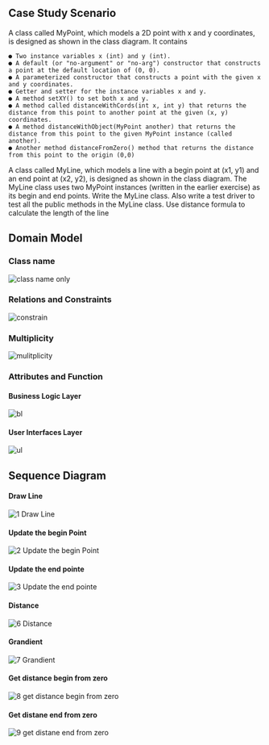 ## Case Study Scenario
A class called MyPoint, which models a 2D point with x and y coordinates, is designed
as shown in the class diagram.
It contains

    ● Two instance variables x (int) and y (int).
    ● A default (or "no-argument" or "no-arg") constructor that constructs a point at the default location of (0, 0).
    ● A parameterized constructor that constructs a point with the given x and y coordinates.
    ● Getter and setter for the instance variables x and y.
    ● A method setXY() to set both x and y.
    ● A method called distanceWithCords(int x, int y) that returns the distance from this point to another point at the given (x, y) coordinates.
    ● A method distanceWithObject(MyPoint another) that returns the distance from this point to the given MyPoint instance (called another).
    ● Another method distanceFromZero() method that returns the distance from this point to the origin (0,0)

A class called MyLine, which models a line with a begin point at (x1, y1) and an end
point at (x2, y2), is designed as shown in the class diagram. The MyLine class uses two
MyPoint instances (written in the earlier exercise) as its begin and end points. Write the
MyLine class. Also write a test driver to test all the public methods in the MyLine class.
Use distance formula to calculate the length of the line

## Domain Model
### Class name
![class name only](https://user-images.githubusercontent.com/96945594/180930290-3e372c2a-300d-4b8b-b71b-15e90f1451ca.jpg)
### Relations and Constraints
![constrain](https://user-images.githubusercontent.com/96945594/180930300-f8361997-94a1-45b2-8aed-5cf452d35480.jpg)
### Multiplicity
![mulitplicity](https://user-images.githubusercontent.com/96945594/180930310-9290289b-5b07-4e99-80d1-6453a694a5f5.jpg)

### Attributes and Function
#### Business Logic Layer
![bl](https://user-images.githubusercontent.com/96945594/180930642-7fb8f8b7-ec09-4ffc-b5b7-58868c79bcb3.JPG)
#### User Interfaces Layer
![ul](https://user-images.githubusercontent.com/96945594/180930649-1244f404-0b33-4328-8f74-877c3d39f272.JPG)
## Sequence Diagram
#### Draw Line 
![1  Draw Line](https://user-images.githubusercontent.com/96945594/180930717-535ebdc3-7c98-4692-8bf0-035eaf45b56d.jpg)
#### Update the begin Point
![2 Update the begin Point](https://user-images.githubusercontent.com/96945594/180930735-e6c5debe-de4a-4857-b7bb-677b9e7081d2.jpg)
####  Update the end pointe
![3 Update the end pointe](https://user-images.githubusercontent.com/96945594/180930744-8e1bcad0-03ee-43f0-a3e5-9cb362bc73b9.jpg)
#### Distance
![6  Distance](https://user-images.githubusercontent.com/96945594/180930754-5eaab48d-b9b7-42e3-ac72-f03d00145362.jpg)
#### Grandient
![7 Grandient](https://user-images.githubusercontent.com/96945594/180930759-d57e0df4-f54f-4794-aa03-b644c040abbb.jpg)
#### Get distance begin from zero 
![8  get distance begin from zero ](https://user-images.githubusercontent.com/96945594/180930765-92d07322-cc7c-4239-8d53-56aa61e295de.jpg)
####  Get distane end from zero
![9  get distane end from zero](https://user-images.githubusercontent.com/96945594/180930705-ffd11321-1767-468f-a5d3-6247c4ebcead.jpg)
